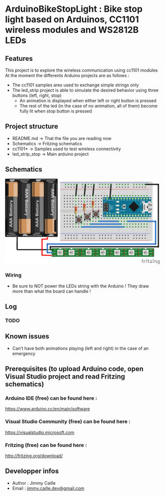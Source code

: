 # ArduinoBikeStopLight : Bike stop light based on Arduinos, CC1101 wireless modules and WS2812B LEDs

## Features
This project is to explore the wireless communication using cc1101 modules
At the moment the differents Arduino projects are as follows :
* The cc1101 samples ares used to exchange simple strings only
* The led_strip project is able to simulate the desired behavior using three buttons (left, right, stop)
  * An animation is displayed when either left or right button is pressed
  * The rest of the led (in the case of no animation, all of them) become fully lit when stop button is pressed

## Project structure
- README.md       -> That the file you are reading now
- Schematics      -> Fritzing schematics
- cc1101*         -> Samples used to test wireless connectivity
- led_strip_stop  -> Main arduino project

## Schematics

![Schema 1](https://raw.githubusercontent.com/jimmycaille/ArduinoBikeStopLight/master/Schematics/arduino_breadboard_led.png "Schema 1")

### Wiring
* Be sure to NOT power the LEDs string with the Arduino ! They draw more than what the board can handle !

## Log
### TODO

## Known issues
* Can't have both animations playing (left and right) in the case of an emergency

## Prerequisites (to upload Arduino code, open Visual Studio project and read Fritzing schematics)
### Arduino IDE (free) can be found here :
https://www.arduino.cc/en/main/software
### Visual Studio Community (free) can be found here :
https://visualstudio.microsoft.com
### Fritzing (free) can be found here :
http://fritzing.org/download/

## Developper infos
- Author : Jimmy Caille
- Email  : jimmy.caille.dev@gmail.com
